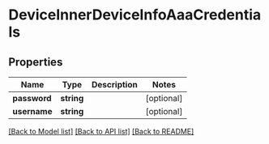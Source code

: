 # DeviceInnerDeviceInfoAaaCredentials

## Properties
Name | Type | Description | Notes
------------ | ------------- | ------------- | -------------
**password** | **string** |  | [optional] 
**username** | **string** |  | [optional] 

[[Back to Model list]](../README.md#documentation-for-models) [[Back to API list]](../README.md#documentation-for-api-endpoints) [[Back to README]](../README.md)


